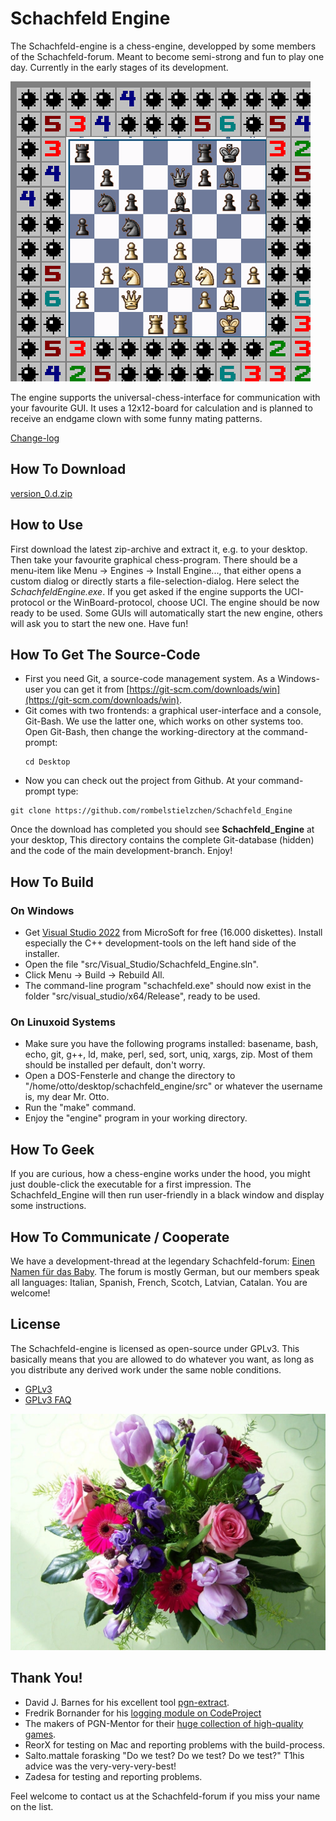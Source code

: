 Schachfeld Engine
=================

The Schachfeld-engine is a chess-engine, developped by some members of the Schachfeld-forum. Meant to become semi-strong and fun to play one day. Currently in the early stages of its development.

![Board-representation](docs/pics/schachfeld_winmine_12x12.png)

The engine supports the universal-chess-interface for communication with your favourite GUI. It uses a 12x12-board for calculation and is planned to receive an endgame clown with some funny mating patterns.

[Change-log](docs/developers/change_log.md)


How To Download
---------------
[version_0.d.zip](https://github.com/rombelstielzchen/Schachfeld_Engine/raw/refs/heads/main/release/archives/Schachfeld_Engine_d.c.zip)


How to Use
----------
First download the latest zip-archive and extract it, e.g. to your desktop. Then take your favourite graphical chess-program. There should be a menu-item like Menu -> Engines -> Install Engine..., that either opens a custom dialog or directly starts a file-selection-dialog. Here select the *SchachfeldEngine.exe*. If you get asked if the engine supports the UCI-protocol or the WinBoard-protocol, choose UCI. The engine should be now ready to be used. Some GUIs will automatically start the new engine, others will ask you to start the new one. Have fun!

How To Get The Source-Code
--------------------------
* First you need Git, a source-code management system. As a Windows-user you can get it from [https://git-scm.com/downloads/win](https://git-scm.com/downloads/win).
* Git comes with two frontends: a graphical user-interface and a console, Git-Bash.
  We use the latter one, which works on other systems too. Open Git-Bash, then change the working-directory at the command-prompt:
  ~~~
  cd Desktop
  ~~~
* Now you can check out the project from Github. At your command-prompt type:
~~~
git clone https://github.com/rombelstielzchen/Schachfeld_Engine
~~~
 Once the download has completed you should see **Schachfeld_Engine** at your desktop, 
 This directory contains the complete Git-database (hidden) and the code of the main development-branch. Enjoy!

How To Build
------------
### On Windows ###
* Get [Visual Studio 2022](https://visualstudio.microsoft.com/de/vs/community/) from MicroSoft for free (16.000 diskettes). Install especially the C++ development-tools on the left hand side of the installer.
* Open the file "src/Visual_Studio/Schachfeld_Engine.sln".
* Click Menu -> Build -> Rebuild All.
* The command-line program "schachfeld.exe" should now exist in the folder "src/visual_studio/x64/Release", ready to be used.

### On Linuxoid Systems ###
* Make sure you have the following programs installed: basename, bash, echo, git, g++, ld, make, perl, sed, sort, uniq, xargs, zip. Most of them should be installed per default, don't worry.
* Open a DOS-Fensterle and change the directory to "/home/otto/desktop/schachfeld_engine/src" or whatever the username is, my dear Mr. Otto.
* Run the "make" command.
* Enjoy the "engine" program in your working directory.

How To Geek
-----------
If you are curious, how a chess-engine works under the hood, 
you might just double-click the executable for a first impression. 
The Schachfeld_Engine will then run user-friendly in a black window
and display some instructions.

How To Communicate / Cooperate
------------------------------
We have a development-thread at the legendary Schachfeld-forum: [Einen Namen f&uuml;r das Baby](https://www.schachfeld.de/threads/40956-einen-namen-fuer-das-baby). The forum is mostly German, but our members speak all languages: Italian, Spanish, French, Scotch, Latvian, Catalan. You are welcome!

License
-------
The Schachfeld-engine is licensed as open-source under GPLv3. This basically means that you are allowed to do whatever you want, as long as you distribute any derived work under the same noble conditions.

* [GPLv3](docs/license_GNU_GPLv3/gpl_v3.html)
* [GPLv3 FAQ](docs/license_GNU_GPLv3/gpl_v3_faq.html)

![flowers](docs/pics/flower-bouquet.jpg)

Thank You!
----------
* David J. Barnes for his excellent tool [pgn-extract](https://www.cs.kent.ac.uk/people/staff/djb/pgn-extract/).
* Fredrik Bornander for his [logging module on CodeProject](https://www.codeproject.com/Articles/63736/Simple-debug-log-for-C)
* The makers of PGN-Mentor for their [huge collection of high-quality games](https://www.pgnmentor.com/files.html).
* ReorX for testing on Mac and reporting problems with the build-process.
* Salto.mattale forasking "Do we test? Do we test? Do we test?" T1his advice was the very-very-very-best!
* Zadesa for testing and reporting problems.

Feel welcome to contact us at the Schachfeld-forum if you miss your name on the list.

